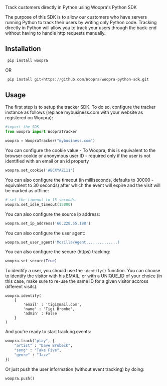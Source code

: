 Track customers directly in Python using Woopra's Python SDK

The purpose of this SDK is to allow our customers who have servers running Python to track their users by writing only Python code. Tracking directly in Python will allow you to track your users through the back-end without having to handle http requests manually.

## Installation

```python
 pip install woopra
```
OR
```python
 pip install git+https://github.com/Woopra/woopra-python-sdk.git
```

## Usage
The first step is to setup the tracker SDK. To do so, configure the tracker instance as follows (replace mybusiness.com with your website as registered on Woopra):

```python
#import the SDK
from woopra import WoopraTracker

woopra = WoopraTracker("mybusiness.com")
```

You can configure the cookie value - To Woopra, this is equivalent to the browser cookie or anonymous user ID - required only if the user is not identified with an email or an id property
```python
woopra.set_cookie('ABCXYAZ111')
```

You can also configure the timeout (in milliseconds, defaults to 30000 - equivalent to 30 seconds) after which the event will expire and the visit will be marked as offline:

```python
# set the timeout to 15 seconds:
woopra.set_idle_timeout(15000)
```

You can also configure the source ip address:
```python
woopra.set_ip_address('66.228.55.188')
```

You can also configure the user agent:
```python
woopra.set_user_agent('Mozilla/Agent..............)
```

You can also configure the secure (https) tracking:

```python
woopra.set_secure(True)
```

To identify a user, you should use the <code>identify()</code> function. You can choose to identify the visitor with his EMAIL, or with a UNIQUE_ID of your choice (in this case, make sure to re-use the same ID for a given visitor accross different visits).

```
woopra.identify(
	{
		'email' : 'tigi@mail.com',
		'name' : 'Tigi Brombo',
		'admin' : False
	}
)
```

And you're ready to start tracking events:
```python
woopra.track("play", {
	"artist" : "Dave Brubeck",
	"song" : "Take Five",
	"genre" : "Jazz"
})
```

Or just push the user information (without event tracking) by doing:
```python
woopra.push()
```

